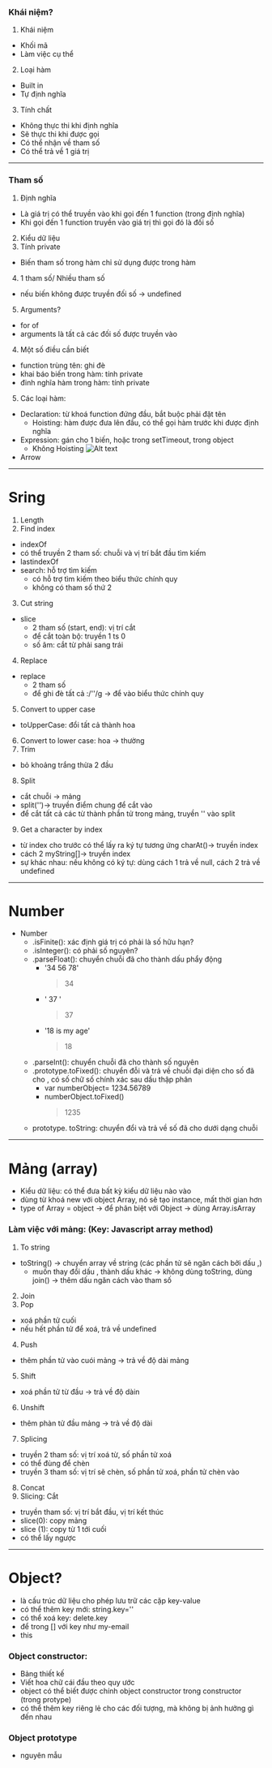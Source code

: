### Khái niệm?

1. Khái niệm

- Khối mã
- Làm việc cụ thể

2. Loại hàm

- Built in
- Tự định nghĩa

3. Tính chất

- Không thực thi khi định nghĩa
- Sẽ thực thi khi được gọi
- Có thể nhận về tham số
- Có thể trả về 1 giá trị

---

### Tham số

1. Định nghĩa

- Là giá trị có thể truyền vào khi gọi đến 1 function (trong định nghĩa)
- Khi gọi đến 1 function truyền vào giá trị thì gọi đó là đối số

2. Kiểu dữ liệu
3. Tính private

- Biến tham số trong hàm chỉ sử dụng được trong hàm

4. 1 tham số/ Nhiều tham số

- nếu biến không được truyền đối số -> undefined

5. Arguments?

- for of
- arguments là tất cả các đối số được truyền vào

4. Một số điều cần biết

- function trùng tên: ghi đè
- khai báo biến trong hàm: tính private
- đinh nghĩa hàm trong hàm: tính private

5. Các loại hàm:

- Declaration: từ khoá function đứng đầu, bắt buộc phải đặt tên
  - Hoisting: hàm được đưa lên đầu, có thể gọi hàm trước khi được định nghĩa
- Expression: gán cho 1 biến, hoặc trong setTimeout, trong object
  - Không Hoisting
    ![Alt text](image.png)
- Arrow

---

# Sring

1. Length
2. Find index

- indexOf
- có thể truyền 2 tham số: chuỗi và vị trí bắt đầu tìm kiếm
- lastindexOf
- search: hỗ trợ tìm kiếm
  - có hỗ trợ tìm kiếm theo biểu thức chính quy
  - không có tham số thứ 2

3. Cut string

- slice
  - 2 tham số (start, end): vị trí cắt
  - để cắt toàn bộ: truyền 1 ts 0
  - số âm: cắt từ phải sang trái

4. Replace

- replace
  - 2 tham số
  - để ghi đè tất cả :/''/g
    -> để vào biểu thức chính quy

5. Convert to upper case

- toUpperCase: đổi tất cả thành hoa

6. Convert to lower case: hoa -> thường
7. Trim

- bỏ khoảng trắng thừa 2 đầu

8. Split

- cắt chuỗi -> mảng
- split('')-> truyền điểm chung để cắt vào
- để cắt tất cả các từ thành phần tử trong mảng, truyền '' vào split

9. Get a character by index

- từ index cho trước có thể lấy ra ký tự tương ứng
  charAt()-> truyền index
- cách 2 myString[]-> truyền index
- sự khác nhau: nếu không có ký tự: dùng cách 1 trả về null, cách 2 trả về undefined

---

# Number

- Number
  - .isFinite(): xác định giá trị có phải là số hữu hạn?
  - .isInteger(): có phải số nguyên?
  - .parseFloat(): chuyển chuỗi đã cho thành dấu phẩy động
    - '34 56 78'
      > 34
    - ' 37 '
      > 37
    - '18 is my age'
      > 18
  - .parseInt(): chuyển chuỗi đã cho thành số nguyên
  - .prototype.toFixed(): chuyển đỗi và trả về chuỗi đại diện cho số đã cho , có số chữ số chính xác sau dấu thập phân
    - var numberObject= 1234.56789
    - numberObject.toFixed()
      > 1235
  - prototype. toString: chuyển đổi và trả về số đã cho dưới dạng chuỗi

---

# Mảng (array)

- Kiểu dữ liệu: có thể đưa bất kỳ kiểu dữ liệu nào vào
- dùng từ khoá new với object Array, nó sẽ tạo instance, mất thời gian hơn
- type of Array = object
  -> để phân biệt với Object -> dùng Array.isArray

### Làm việc với mảng: (Key: Javascript array method)

1. To string

- toString()
  -> chuyển array về string (các phần tử sẽ ngăn cách bởi dấu ,)
  - muốn thay đổi dấu , thành dấu khác
    -> không dùng toString, dùng join() -> thêm dấu ngăn cách vào tham số

2. Join
3. Pop

- xoá phần tử cuối
- nếu hết phần tử để xoá, trả về undefined

4. Push

- thêm phần tử vào cuói mảng
  -> trả về độ dài mảng

5. Shift

- xoá phần tử từ đầu
  -> trả về độ dàin

6. Unshift

- thêm phàn tử đầu mảng -> trả về độ dài

7. Splicing

- truyền 2 tham số: vị trí xoá từ, số phần tử xoá
- có thể đùng để chèn
- truyền 3 tham số: vị trí sẽ chèn, số phần tử xoá, phần tử chèn vào

8. Concat
9. Slicing: Cắt

- truyền tham số: vị trí bắt đầu, vị trí kết thúc
- slice(0): copy mảng
- slice (1): copy từ 1 tới cuối
- có thể lấy ngược

---

# Object?

- là cấu trúc dữ liệu cho phép lưu trữ các cặp key-value
- có thể thêm key mới: string.key=''
- có thể xoá key: delete.key
- để trong [] với key như my-email
- this

### Object constructor:

- Bảng thiết kế
- Viết hoa chữ cái đầu theo quy ước
- object có thể biết được chính object constructor trong constructor (trong protype)
- có thể thêm key riêng lẻ cho các đối tượng, mà không bị ảnh hưởng gì đến nhau

### Object prototype

- nguyên mẫu
